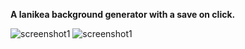**A lanikea background generator with a save on click.**

![screenshot1](https://github.com/visnudeva/lanikea/blob/main/Laniakea.png?raw=true)
![screenshot1](https://github.com/visnudeva/lanikea/blob/main/Laniakea1.png?raw=true)
